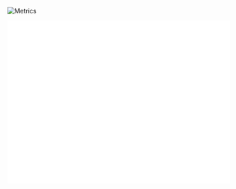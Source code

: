 ![Metrics](https://metrics.lecoq.io/YuboC?template=classic&base.activity=0&base.community=0&base.repositories=0&base.metadata=0&languages=1&languages.ignored=Jupyter%20Notebook&config.timezone=America%2FNew_York)

<!-- If you're using "main" as default branch -->
![Metrics](https://github.com/YuboC/YuboC/blob/main/github-metrics.svg)
